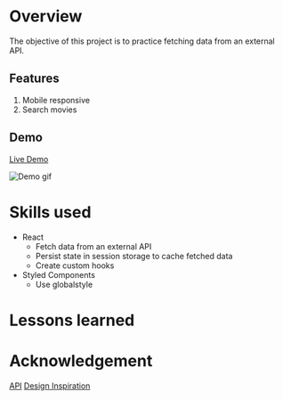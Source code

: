 # Overview
The objective of this project is to practice fetching data from an external API.
## Features
1. Mobile responsive
2. Search movies

## Demo
[Live Demo]("/")

![Demo gif]("/")

# Skills used
- React
    - Fetch data from an external API 
    - Persist state in session storage to cache fetched data
    - Create custom hooks
- Styled Components
    - Use globalstyle    
# Lessons learned

# Acknowledgement
[API](https://www.themoviedb.org/)
[Design Inspiration](https://www.behance.net/gallery/71530139/AMC-Cinema-Website-App)